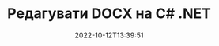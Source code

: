 ---
############################# Static ############################
layout: "auto-gen-editor"
date: 2022-10-12T13:39:51
draft: false
otherformats: doc docx docm dotx xls xlsx xlsm ppt pptx pptm mobi epub html mhtml txt xml csv pdf xps msg

############################# Head ############################
head_title: "Редактор DOCX — редагуйте DOCX на C# .NET"
head_description: "Як редагувати DOCX в C# .NET, використовуючи декілька рядків коду? Використовуйте API-інтерфейси обробки документів GroupDocs для редагування, оновлення та збереження файлів у більш ніж 30 форматах."

############################# Header ############################
title: "Редагувати DOCX на C# .NET"
description: "Ефективне та надійне редагування DOCX із використанням API GroupDocs.Editor for C# .NET, що виконується на серверній стороні, без використання стороннього ПЗ типу Microsoft Office чи Open Office."
bg_image: "https://cms.admin.containerize.com/templates/aspose/App_Themes/V3/images/bg/header1.png"
bg_overlay: false
button:
    enable: true
    icon: "fas fa-arrow-down"
    label: "Скачати безоплатну пробну версію"
    link: "https://downloads.groupdocs.com/editor/net"

############################# SubMenu ############################
submenu:
    enable: true

    left:
        img_alt: "GroupDocs.Editor for .NET"
        image: "https://cms.admin.containerize.com/templates/groupdocs/images/product-logos/90x90-noborder/groupdocs-editor-net.png"
        product: "GroupDocs.Editor"
        platform: ".NET"

    middle:
        button:

            # button loop
            - link: "https://apireference.groupdocs.com/editor/net"
              text: "Довідник по API"

            # button loop
            - link: "https://github.com/groupdocs-editor"
              text: "Приклади коду"

            # button loop
            - link: "https://products.groupdocs.app/editor/family"
              text: "Живі демонстрації"

            # button loop
            - link: "https://purchase.groupdocs.com/pricing/editor/net"
              text: "Ціни"

    right:
        link_download: "https://downloads.groupdocs.com/editor"
        link_learn: "https://docs.groupdocs.com/editor/net"
        link_buy: "https://purchase.groupdocs.com"

############################# About ############################
about:
    enable: true
    title: "Про GroupDocs.Editor for .NET API"
    content: |
        [GroupDocs.Editor for .NET](/uk/editor/net/) API — це правильний вибір для редагування документів та презентацій Microsoft Word, Excel, PowerPoint, Open Office. GroupDocs.Editor — це автономний API, котрий підходить для серверних та внутрішніх систем, де потрібна висока продуктивність. Він не залежить від якого-небудь програмного забезпечення, такого як Microsoft Office чи Open Office.

############################# Steps ############################
steps:
    enable: true
    title_left: "Кроки по редагуванню XLTM на C#"
    content_left: |
        [GroupDocs.Editor for .NET](/uk/editor/net/) надає розробникам простий і зрозумілий спосіб редагування файлів XLTM за допомогою кількох рядків коду.
        * Створіть екземпляр класу `Editor` із вказанням обов'язкового шляху до файлу чи потоки та необов'язковим класом `SpreadsheetLoadOptions` і завантажте файл XLTM
        * Створіть та налаштуйте екземпляр класу `SpreadsheetEditOptions` для формату файлу XLTM
        * Викличте метод `Editor.Edit()` і отримайте документ XLTM у форматі HTML, котрий легко редагується любим WYSIWYG-редактором.
        * Викличте метод `Editor.Save()` і збережіть відредагований файл XLTM, використовуючи клас `SpreadsheetSaveOptions`

        
    title_right: "Системні Вимоги"
    content_right: |
        Базове редагування документу за допомогою GroupDocs.Editor for .NET API можна виконати, здійснивши кілька простих кроків. Наші API підтримуються на всіх основних платформах та операційних системах. Перед виконанням наведеного нижче коду переконайтесь, що на вашій системі попередньо встановлені наступні компоненти.

        * Операційні системи: Microsoft Windows, Linux, MacOS
        * Середовища розробки: Microsoft Visual Studio, Xamarin, MonoDevelop
        * Фреймворки: .NET Framework, .NET Standard, .NET Core, Mono
        * Отримайте останню версію GroupDocs.Editor for .NET, завантажену із [NuGet](https://www.nuget.org/packages/groupdocs.editor)
        
    code: |        
        ```csharp
        // Load the XLTM file into Editor with the optional SpreadsheetLoadOptions
        Editor editor = new Editor("source.xltm", delegate { return new SpreadsheetLoadOptions(); });

        // Create and adjust the edit options
        SpreadsheetEditOptions editOptions = new SpreadsheetEditOptions();
        editOptions.WorksheetIndex = 1;//select a tab (worksheet) to edit

        // Open input XLTM document for edit — obtain an intermediate document, that can be edited
        EditableDocument beforeEdit = editor.Edit(editOptions);

        // Grab XLTM document content and associated resources from editable document
        string content = beforeEdit.GetContent();

        // Send the content to WYSIWYG-editor, edit it there, and send edited content back to the server-side
        // This step simulates a such operation
        string updatedContent = content.Replace("Cell Text", "Edited Cell Text");

        // Grab edited content and resources from WYSIWYG-editor and create a new EditableDocument instance from it
        EditableDocument afterEdit = EditableDocument.FromMarkup(updatedContent, null);

        // Create a save options and select a desired output format
        SpreadsheetSaveOptions saveOptions = new SpreadsheetSaveOptions(Formats.SpreadsheetFormats.Xltm);

        // Save edited XLTM document to the file
        editor.Save(afterEdit, "edited.xltm", saveOptions);
        ```
        
############################# Demos ############################
demos:
    enable: true
    title: "Демоверсії редактора XLTM"
    content: |
        Відредагуйте XLTM прямо зараз, відвідав [живі демонстрації](https://products.groupdocs.app/editor/family). Жива демонстрація має наступні переваги
        
############################# More Formats ############################
more_formats:
    enable: true
    title: "Інші підтримувані редактори"
    content: |
        Ви також можете редагувати файли інших форматів. Будь ласка, ознайомтеся із повним списком нижче.


############################# Back to top ###############################
back_to_top:
    enable: true
---